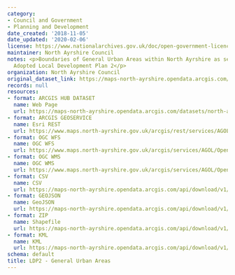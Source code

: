 ```yaml
---
category:
- Council and Government
- Planning and Development
date_created: '2018-11-05'
date_updated: '2020-02-06'
license: https://www.nationalarchives.gov.uk/doc/open-government-licence/version/3/
maintainer: North Ayrshire Council
notes: <p>Boundaries of General Urban Areas within North Ayrshire as set out in the
  Adopted Local Development Plan 2</p>
organization: North Ayrshire Council
original_dataset_link: https://maps-north-ayrshire.opendata.arcgis.com/datasets/north-ayrshire::ldp2-general-urban-areas
records: null
resources:
- format: ARCGIS HUB DATASET
  name: Web Page
  url: https://maps-north-ayrshire.opendata.arcgis.com/datasets/north-ayrshire::ldp2-general-urban-areas
- format: ARCGIS GEOSERVICE
  name: Esri REST
  url: https://www.maps.north-ayrshire.gov.uk/arcgis/rest/services/AGOL/Open_Data_Portal4/MapServer/21
- format: OGC WFS
  name: OGC WFS
  url: https://www.maps.north-ayrshire.gov.uk/arcgis/services/AGOL/Open_Data_Portal4/MapServer/WFSServer?request=GetCapabilities&service=WFS
- format: OGC WMS
  name: OGC WMS
  url: https://www.maps.north-ayrshire.gov.uk/arcgis/services/AGOL/Open_Data_Portal4/MapServer/WMSServer?request=GetCapabilities&service=WMS
- format: CSV
  name: CSV
  url: https://maps-north-ayrshire.opendata.arcgis.com/api/download/v1/items/ff8af143d6f84c1db12a003ef00b291d/csv?layers=21
- format: GEOJSON
  name: GeoJSON
  url: https://maps-north-ayrshire.opendata.arcgis.com/api/download/v1/items/ff8af143d6f84c1db12a003ef00b291d/geojson?layers=21
- format: ZIP
  name: Shapefile
  url: https://maps-north-ayrshire.opendata.arcgis.com/api/download/v1/items/ff8af143d6f84c1db12a003ef00b291d/shapefile?layers=21
- format: KML
  name: KML
  url: https://maps-north-ayrshire.opendata.arcgis.com/api/download/v1/items/ff8af143d6f84c1db12a003ef00b291d/kml?layers=21
schema: default
title: LDP2 - General Urban Areas
---
```

